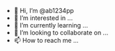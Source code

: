 - 👋 Hi, I’m @ab1234pp
- 👀 I’m interested in ...
- 🌱 I’m currently learning ...
- 💞️ I’m looking to collaborate on ...
- 📫 How to reach me ...

<!---
ab1234pp/ab1234pp is a ✨ special ✨ repository because its `README.md` (this file) appears on your GitHub profile.
You can click the Preview link to take a look at your changes.
--->
